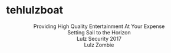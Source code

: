 # tehlulzboat
<center>
Providing High Quality Entertainment At Your Expense<br>
Setting Sail to the Horizon<br>
Lulz Security 2017<br>
<bold>Lulz Zombie</bold></center>
